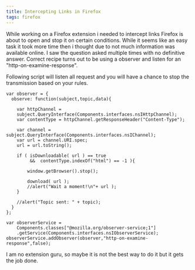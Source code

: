 ```yaml
---
title: Intercepting Links in Firefox
tags: firefox
---
```


While working on a Firefox extension i needed to intercept links Firefox
is about to open and stop it on certain conditions. While it seems like
an easy task it took more time then i thought due to not much
information was available online. I saw the question asked multiple
times with no definitive answer. Correct recipe turns out to be using a
observer and listen for an "http-on-examine-response".

Following script will listen all request and you will have a chance to
stop the transmission based on your rules.

    var observer = {
      observe: function(subject,topic,data){
    
        var httpChannel = 
        subject.QueryInterface(Components.interfaces.nsIHttpChannel);
        var contentType = httpChannel.getResponseHeader("Content-Type");
    
        var channel = subject.QueryInterface(Components.interfaces.nsIChannel);
        var url = channel.URI.spec;
        url = url.toString();
            
        if ( isDownloadable( url ) == true 
             &&  contentType.indexOf("html") == -1 ){

            window.getBrowser().stop();
            
            download( url );
            //alert("Wait a moment!\n"+ url );
        }
        
        //alert("Topic sent: " + topic);
      }
    };

    var observerService =
        Components.classes["@mozilla.org/observer-service;1"]
        .getService(Components.interfaces.nsIObserverService);
    observerService.addObserver(observer,"http-on-examine-response",false);

I am no extension guru, so maybe it is not the best way to do it but it
gets the job done.
